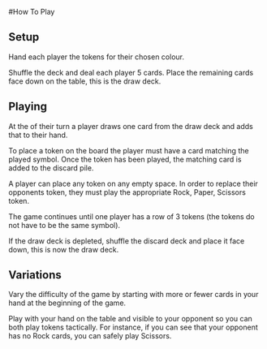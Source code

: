 #How To Play

## Setup

Hand each player the tokens for their chosen colour.

Shuffle the deck and deal each player 5 cards. Place the remaining cards face down on the table, this is the draw deck.

## Playing

At the of their turn a player draws one card from the draw deck and adds that to their hand.

To place a token on the board the player must have a card matching the played symbol. Once the token has been played, the matching card is added to the discard pile.

A player can place any token on any empty space. In order to replace their opponents token, they must play the appropriate Rock, Paper, Scissors token.

The game continues until one player has a row of 3 tokens (the tokens do not have to be the same symbol).

If the draw deck is depleted, shuffle the discard deck and place it face down, this is now the draw deck.

## Variations

Vary the difficulty of the game by starting with more or fewer cards in your hand at the beginning of the game.

Play with your hand on the table and visible to your opponent so you can both play tokens tactically. For instance, if you can see that your opponent has no Rock cards, you can safely play Scissors.
